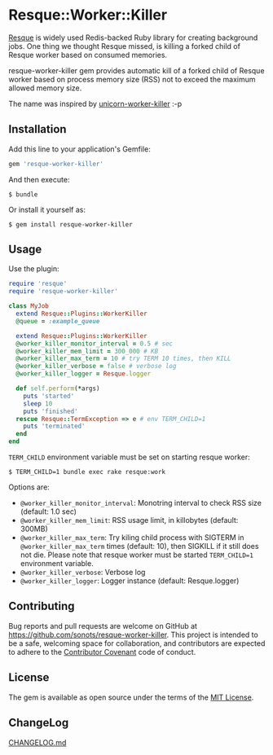 # Resque::Worker::Killer

[Resque](https://github.com/resque/resque) is widely used Redis-backed Ruby library for creating background jobs. One thing we thought Resque missed, is killing a forked child of Resque worker based on consumed memories.

resque-worker-killer gem provides automatic kill of a forked child of Resque worker based on process memory size (RSS) not to exceed the maximum allowed memory size.

The name was inspired by [unicorn-worker-killer](https://github.com/kzk/unicorn-worker-killer) :-p

## Installation

Add this line to your application's Gemfile:

```ruby
gem 'resque-worker-killer'
```

And then execute:

    $ bundle

Or install it yourself as:

    $ gem install resque-worker-killer

## Usage

Use the plugin:

```ruby
require 'resque'
require 'resque-worker-killer'

class MyJob
  extend Resque::Plugins::WorkerKiller
  @queue = :example_queue

  extend Resque::Plugins::WorkerKiller
  @worker_killer_monitor_interval = 0.5 # sec
  @worker_killer_mem_limit = 300_000 # KB
  @worker_killer_max_term = 10 # try TERM 10 times, then KILL
  @worker_killer_verbose = false # verbose log
  @worker_killer_logger = Resque.logger

  def self.perform(*args)
    puts 'started'
    sleep 10
    puts 'finished'
  rescue Resque::TermException => e # env TERM_CHILD=1
    puts 'terminated'
  end
end
```

`TERM_CHILD` environment variable must be set on starting resque worker:

```
$ TERM_CHILD=1 bundle exec rake resque:work
```

Options are:

* `@worker_killer_monitor_interval`: Monotring interval to check RSS size (default: 1.0 sec)
* `@worker_killer_mem_limit`: RSS usage limit, in killobytes (default: 300MB)
* `@worker_killer_max_term`: Try kiling child process with SIGTERM in `@worker_killer_max_term` times (default: 10), then SIGKILL if it still does not die. Please note that resque worker must be started `TERM_CHILD=1` environment variable.
* `@worker_killer_verbose`: Verbose log
* `@worker_killer_logger`: Logger instance (default: Resque.logger)

## Contributing

Bug reports and pull requests are welcome on GitHub at https://github.com/sonots/resque-worker-killer. This project is intended to be a safe, welcoming space for collaboration, and contributors are expected to adhere to the [Contributor Covenant](http://contributor-covenant.org) code of conduct.


## License

The gem is available as open source under the terms of the [MIT License](http://opensource.org/licenses/MIT).

## ChangeLog

[CHANGELOG.md](./CHANGELOG.md)

